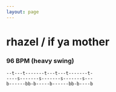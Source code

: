 ```yaml
---
layout: page
---
```


# rhazel / if ya mother

### 96 BPM (heavy swing)

```
--t---t-------t---t---t-------t-
----s-------s-------s-------s---
b------bb-b-----b------bb-b----b
```
